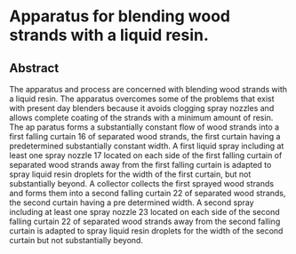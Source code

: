# Apparatus for blending wood strands with a liquid resin.

## Abstract
The apparatus and process are concerned with blending wood strands with a liquid resin. The apparatus overcomes some of the problems that exist with present day blenders because it avoids clogging spray nozzles and allows complete coating of the strands with a minimum amount of resin. The ap paratus forms a substantially constant flow of wood strands into a first falling curtain 16 of separated wood strands, the first curtain having a predetermined substantially constant width. A first liquid spray including at least one spray nozzle 17 located on each side of the first falling curtain of separated wood strands away from the first falling curtain is adapted to spray liquid resin droplets for the width of the first curtain, but not substantially beyond. A collector collects the first sprayed wood strands and forms them into a second falling curtain 22 of separated wood strands, the second curtain having a pre determined width. A second spray including at least one spray nozzle 23 located on each side of the second falling curtain 22 of separated wood strands away from the second falling curtain is adapted to spray liquid resin droplets for the width of the second curtain but not substantially beyond.